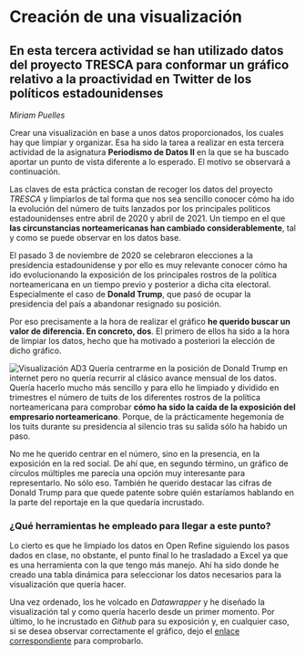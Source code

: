 # Creación de una visualización
## En esta tercera actividad se han utilizado datos del proyecto TRESCA para conformar un gráfico relativo a la proactividad en Twitter de los políticos estadounidenses

*Miriam Puelles*

Crear una visualización en base a unos datos proporcionados, los cuales hay que limpiar y organizar. Esa ha sido la tarea a realizar en esta tercera actividad de la asignatura **Periodismo de Datos II** en la que se ha buscado aportar un punto de vista diferente a lo esperado. El motivo se observará a continuación.

Las claves de esta práctica constan de recoger los datos del proyecto *TRESCA* y limpiarlos de tal forma que nos sea sencillo conocer cómo ha ido la evolución del número de tuits lanzados por los principales políticos estadounidenses entre abril de 2020 y abril de 2021. Un tiempo en el que **las circunstancias norteamericanas han cambiado considerablemente**, tal y como se puede observar en los datos base.

El pasado 3 de noviembre de 2020 se celebraron elecciones a la presidencia estadounidense y por ello es muy relevante conocer cómo ha ido evolucionando la exposición de los principales rostros de la política norteamericana en un tiempo previo y posterior a dicha cita electoral. Especialmente el caso de **Donald Trump**, que pasó de ocupar la presidencia del país a abandonar resignado su posición.

Por eso precisamente a la hora de realizar el gráfico **he querido buscar un valor de diferencia. En concreto, dos**. El primero de ellos ha sido a la hora de limpiar los datos, hecho que ha motivado a posteriori la elección de dicho gráfico. 

![Visualización AD3]( https://datawrapper.dwcdn.net/BJ2Mm/plain-s.png?v=2)
Quería centrarme en la posición de Donald Trump en internet pero no quería recurrir al clásico avance mensual de los datos. Quería hacerlo mucho más sencillo y para ello he limpiado y dividido en trimestres el número de tuits de los diferentes rostros de la política norteamericana para comprobar **cómo ha sido la caída de la exposición del empresario norteamericano**. Porque, de la prácticamente hegemonía de los tuits durante su presidencia al silencio tras su salida sólo ha habido un paso.

No me he querido centrar en el número, sino en la presencia, en la exposición en la red social. De ahí que, en segundo término, un gráfico de círculos múltiples me parecía una opción muy interesante para representarlo. No sólo eso. También he querido destacar las cifras de Donald Trump para que quede patente sobre quién estaríamos hablando en la parte del reportaje en la que quedaría incrustado. 

### ¿Qué herramientas he empleado para llegar a este punto?

Lo cierto es que he limpiado los datos en Open Refine siguiendo los pasos dados en clase, no obstante, el punto final lo he trasladado a Excel ya que es una herramienta con la que tengo más manejo. Ahí ha sido donde he creado una tabla dinámica para seleccionar los datos necesarios para la visualización que quería hacer.

Una vez ordenado, los he volcado en *Datawrapper* y he diseñado la visualización tal y como quería hacerlo desde un primer momento. Por último, lo he incrustado en *Github* para su exposición y, en cualquier caso, si se desea observar correctamente el gráfico, dejo el [enlace correspondiente]( https://datawrapper.dwcdn.net/BJ2Mm/2/) para comprobarlo. 
